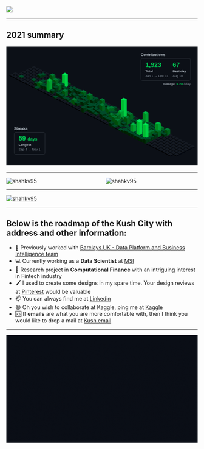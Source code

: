 <img src="https://github.com/shahkv95/shahkv95/blob/master/images/Kush%20City%20for%20Github.gif">

<hr>

<h2>2021 summary</h2>

<img src = "images/git_contrib_graph_updated.png">

<hr>
<div float="left">
<img src="https://github-readme-stats.vercel.app/api?username=shahkv95&show_icons=true&theme=github_dark&count_private=true" alt="shahkv95" width="48%" /> <img align="right" src="https://github-readme-streak-stats.herokuapp.com/?user=shahkv95&theme=dark" alt="shahkv95" width="48%" />
</div>
<hr>
<p> <a href="https://github.com/ryo-ma/github-profile-trophy"><img src="https://github-profile-trophy.vercel.app/?username=shahkv95&theme=darkhub&margin-w=15&no-bg=true&rank=S,SECRET,SSS,SS,AAA,AA,A,B" alt="shahkv95"/></a> </p>


<hr>
<h2> Below is the roadmap of the Kush City with address and other information: </h2>

- :handshake: Previously worked with <a href = "https://www.barclays.co.uk/">Barclays UK - Data Platform and Business Intelligence team</a>
- :computer: Currently working as a <b>Data Scientist</b> at <a href = "https://govimana.com/">MSI</a>
- 🔭 Research project in <b>Computational Finance</b> with an intriguing interest in Fintech industry <!-- - 👯 -->
- :paintbrush: I used to create some designs in my spare time. Your design reviews at <a href = "https://in.pinterest.com/kushshah253/port-f-o-l-i-o-pho-to-shop/">Pinterest</a>  would be valuable
- 📫 You can always find me at <a href="https://linkedin.com/in/kush-shah-5a771b169/" target="_blank">Linkedin</a>
- 😄 Oh you wish to collaborate at Kaggle, ping me at <a href="https://www.kaggle.com/kushshah95" target="_blank">Kaggle</a>
- 🆘 If <b>emails</b> are what you are more comfortable with, then I think you would like to drop a mail at <a href="mailto:kushlinkedin@gmail.com" target="_blank">Kush email</a>

<!--[![Top Langs](https://github-readme-stats.vercel.app/api/top-langs/?username=shahkv95&langs_count=8&theme=algolia)](https://github.com/anuraghazra/github-readme-stats) --> 

<hr>

<img src="https://github.com/shahkv95/shahkv95/blob/master/images/Thank_you_for_visiting_KushCity3.gif">
